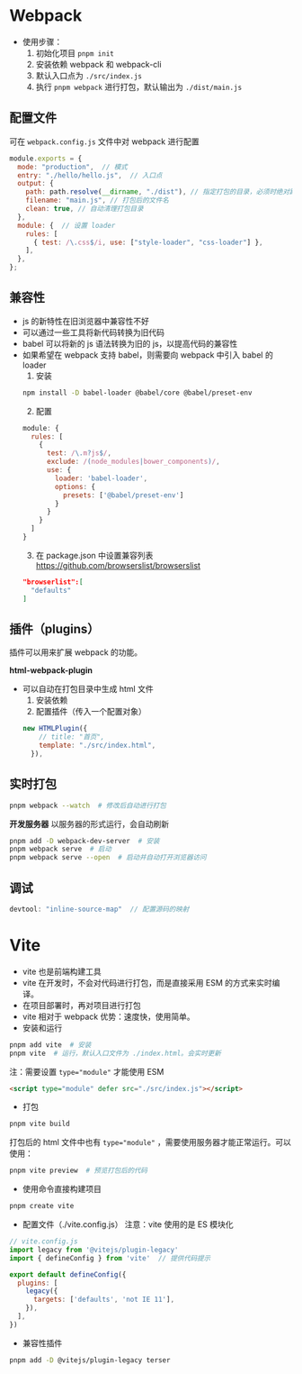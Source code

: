 # Webpack
- 使用步骤：
    1. 初始化项目 `pnpm init`
    2. 安装依赖 webpack 和 webpack-cli
    3. 默认入口点为 `./src/index.js`
    4. 执行 `pnpm webpack` 进行打包，默认输出为 `./dist/main.js`

## 配置文件
可在 `webpack.config.js` 文件中对 webpack 进行配置
```javascript
module.exports = {
  mode: "production",  // 模式
  entry: "./hello/hello.js",  // 入口点
  output: {
    path: path.resolve(__dirname, "./dist"), // 指定打包的目录，必须时绝对路径
    filename: "main.js", // 打包后的文件名
    clean: true, // 自动清理打包目录
  },
  module: {  // 设置 loader
    rules: [
      { test: /\.css$/i, use: ["style-loader", "css-loader"] },
    ],
  },
};
```

## 兼容性
- js 的新特性在旧浏览器中兼容性不好
- 可以通过一些工具将新代码转换为旧代码
- babel 可以将新的 js 语法转换为旧的 js，以提高代码的兼容性
- 如果希望在 webpack 支持 babel，则需要向 webpack 中引入 babel 的 loader
  1. 安装
  ```bash
  npm install -D babel-loader @babel/core @babel/preset-env
  ```
  2. 配置
  ```javascript
  module: {
    rules: [
      {
        test: /\.m?js$/,
        exclude: /(node_modules|bower_components)/,
        use: {
          loader: 'babel-loader',
          options: {
            presets: ['@babel/preset-env']
          }
        }
      }
    ]
  }
  ```
  3. 在 package.json 中设置兼容列表
  https://github.com/browserslist/browserslist
  ```json
  "browserlist":[
    "defaults"
  ]
  ```

## 插件（plugins）
插件可以用来扩展 webpack 的功能。  

**html-webpack-plugin**
- 可以自动在打包目录中生成 html 文件
  1. 安装依赖
  2. 配置插件（传入一个配置对象）
  ```javascript
  new HTMLPlugin({
      // title: "首页",
      template: "./src/index.html",
    }),
  ```

## 实时打包
```bash
pnpm webpack --watch  # 修改后自动进行打包
```
**开发服务器**
以服务器的形式运行，会自动刷新
```bash
pnpm add -D webpack-dev-server  # 安装
pnpm webpack serve  # 启动
pnpm webpack serve --open  # 启动并自动打开浏览器访问
```

## 调试
```javascript
devtool: "inline-source-map"  // 配置源码的映射
```

# Vite
- vite 也是前端构建工具
- vite 在开发时，不会对代码进行打包，而是直接采用 ESM 的方式来实时编译。
- 在项目部署时，再对项目进行打包
- vite 相对于 webpack 优势：速度快，使用简单。
- 安装和运行
```bash
pnpm add vite  # 安装
pnpm vite  # 运行，默认入口文件为 ./index.html。会实时更新
```
注：需要设置 `type="module"` 才能使用 ESM
```html
<script type="module" defer src="./src/index.js"></script>
```

- 打包
```bash
pnpm vite build
```
打包后的 html 文件中也有 `type="module"` ，需要使用服务器才能正常运行。可以使用：
```bash
pnpm vite preview  # 预览打包后的代码
```

- 使用命令直接构建项目
```bash
pnpm create vite
```

- 配置文件（./vite.config.js）
注意：vite 使用的是 ES 模块化
```javascript
// vite.config.js
import legacy from '@vitejs/plugin-legacy'
import { defineConfig } from 'vite'  // 提供代码提示

export default defineConfig({
  plugins: [
    legacy({
      targets: ['defaults', 'not IE 11'],
    }),
  ],
})

```

- 兼容性插件
```bash
pnpm add -D @vitejs/plugin-legacy terser
```

